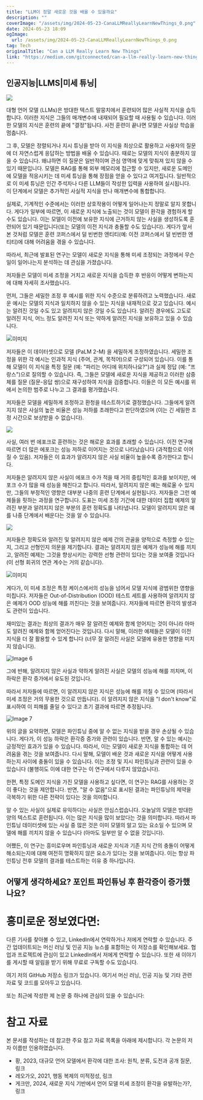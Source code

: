 ```yaml
---
title: "LLM이 정말 새로운 것을 배울 수 있을까요"
description: ""
coverImage: "/assets/img/2024-05-23-CanaLLMReallyLearnNewThings_0.png"
date: 2024-05-23 18:09
ogImage:
  url: /assets/img/2024-05-23-CanaLLMReallyLearnNewThings_0.png
tag: Tech
originalTitle: "Can a LLM Really Learn New Things"
link: "https://medium.com/gitconnected/can-a-llm-really-learn-new-things-d926b4502522"
---
```


## 인공지능|LLMS|미세 튜닝|

<img src="/assets/img/2024-05-23-CanaLLMReallyLearnNewThings_0.png" />

대형 언어 모델 (LLMs)은 방대한 텍스트 말뭉치에서 훈련되어 많은 사실적 지식을 습득합니다. 이러한 지식은 그들의 매개변수에 내재되어 필요할 때 사용될 수 있습니다. 이러한 모델의 지식은 훈련의 끝에 "결정"됩니다. 사전 훈련이 끝나면 모델은 사실상 학습을 멈춥니다.

그 후, 모델은 정렬되거나 지시 튜닝을 받아 이 지식을 최상으로 활용하고 사용자의 질문에 더 자연스럽게 응답하는 방법을 배울 수 있습니다. 때로는 모델의 지식이 충분하지 않을 수 있습니다. 왜냐하면 이 질문은 일반적이며 관심 영역에 맞게 맞춰져 있지 않을 수 있기 때문입니다. 모델은 RAG를 통해 외부 메모리에 접근할 수 있지만, 새로운 도메인에 모델을 적응시키는 데 미세 튜닝을 통해 장점을 얻을 수 있다고 여겨집니다. 일반적으로 이 미세 튜닝은 인간 주석자나 다른 LLM들이 작성한 입력을 사용하여 실시됩니다. 이 단계에서 모델은 추가적인 사실적 지식을 만나 매개변수에 통합합니다.

<div class="content-ad"></div>

실제로, 기계적인 수준에서는 이러한 상호작용이 어떻게 일어나는지 정말로 알지 못합니다. 게다가 일부에 따르면, 이 새로운 지식에 노출되는 것이 모델이 환각을 경험하게 할 수도 있습니다. 이는 모델이 이전에 보유한 지식에 근거하지 않는 사실을 생성하도록 훈련되어 있기 때문입니다(또는 모델의 이전 지식과 충돌할 수도 있습니다). 게다가 앞서 본 것처럼 모델은 훈련 코퍼스에서 덜 빈번한 엔티티(예: 이전 코퍼스에서 덜 빈번한 엔티티)에 대해 어려움을 겪을 수 있습니다.

따라서, 최근에 발표된 연구는 모델이 새로운 지식을 통해 미세 조정되는 과정에서 무슨 일이 일어나는지 분석하는 데 관심을 가졌습니다.

저자들은 모델이 미세 조정을 거치고 새로운 지식을 습득한 후 반응이 어떻게 변하는지에 대해 자세히 조사했습니다.

<div class="content-ad"></div>

먼저, 그들은 세밀한 조정 후 예시를 위한 지식 수준으로 분류하려고 노력했습니다. 새로운 예시는 모델의 지식과 일치하지 않을 수 있는 지식을 내재적으로 갖고 있습니다. 예시는 알려진 것일 수도 있고 알려지지 않은 것일 수도 있습니다. 알려진 경우에도 고도로 알려진 지식, 어느 정도 알려진 지식 또는 약하게 알려진 지식을 보유하고 있을 수 있습니다.

![이미지](/assets/img/2024-05-23-CanaLLMReallyLearnNewThings_2.png)

저자들은 이 데이터셋으로 모델 (PaLM 2-M) 을 세밀하게 조정하였습니다. 세밀한 조정을 위한 각 예시는 인과적 지식 (주어, 관계, 목적어)으로 구성되어 있습니다. 이를 통해 모델이 이 지식을 특정 질문 (예: "파리는 어디에 위치하나요?")과 실제 정답 (예: "프랑스")으로 질의할 수 있습니다. 즉, 그들은 모델에 새로운 지식을 제공하고 이러한 삼중체를 질문 (질문-응답 쌍)으로 재구성하여 지식을 검증합니다. 이들은 이 모든 예시를 위에서 논의한 범주로 나누고 그 결과를 평가했습니다.

저자들은 모델을 세밀하게 조정하고 환청을 테스트하기로 결정했습니다. 그들에게 알려지지 않은 사실의 높은 비율은 성능 저하를 초래한다고 판단하였으며 (이는 긴 세밀한 조정 시간으로 보상받을 수 없습니다).

<div class="content-ad"></div>

<img src="/assets/img/2024-05-23-CanaLLMReallyLearnNewThings_3.png" />

사실, 여러 번 에포크로 훈련하는 것은 해로운 효과를 초래할 수 있습니다. 이전 연구에 따르면 더 많은 에포크는 성능 저하로 이어지는 것으로 나타났습니다 (과적합으로 이어질 수 있음). 저자들은 이 효과가 알려지지 않은 사실 비율이 높을수록 증가한다고 합니다.

저자들은 알려지지 않은 사실이 에포크 수가 적을 때 거의 중립적인 효과를 보이지만, 에포크 수가 많을 때 성능을 해친다고 합니다. 따라서, 알려지지 않은 예는 해로울 수 있지만, 그들의 부정적인 영향은 대부분 나중의 훈련 단계에서 실현됩니다. 저자들은 그런 예제들을 핏하는 과정을 연구합니다. 도표는 미세 조정 기간에 대한 데이터 집합 예제의 알려진 부분과 알려지지 않은 부분의 훈련 정확도를 나타냅니다. 모델이 알려지지 않은 예를 나중 단계에서 배운다는 것을 알 수 있습니다.

<img src="/assets/img/2024-05-23-CanaLLMReallyLearnNewThings_4.png" />

<div class="content-ad"></div>

저자들은 정확도와 알려진 및 알려지지 않은 예제 간의 관골을 양적으로 측정할 수 있는지, 그리고 선형인지 의문을 제기합니다. 결과는 알려지지 않은 예제가 성능에 해를 끼치고, 알려진 예제는 그것을 향상시키는 강력한 선형 관련이 있다는 것을 보여줄 것입니다 (이 선형 회귀의 연관 계수는 거의 같습니다).

![이미지](/assets/img/2024-05-23-CanaLLMReallyLearnNewThings_5.png)

게다가, 이 미세 조정은 특정 케이스에서의 성능을 넘어서 모델 지식에 광범위한 영향을 미칩니다. 저자들은 Out-of-Distribution (OOD) 테스트 세트를 사용하여 알려지지 않은 예제가 OOD 성능에 해를 끼친다는 것을 보여줍니다. 저자들에 따르면 환각의 발생과도 관련이 있습니다.

재미있는 결과는 최상의 결과가 매우 잘 알려진 예제와 함께 얻어지는 것이 아니라 아마도 알려진 예제와 함께 얻어진다는 것입니다. 다시 말해, 이러한 예제들은 모델이 이전 지식을 더 잘 활용할 수 있게 합니다 (너무 잘 알려진 사실은 모델에 유용한 영향을 미치지 않습니다).

<div class="content-ad"></div>

![Image 6](/assets/img/2024-05-23-CanaLLMReallyLearnNewThings_6.png)

그에 반해, 알려지지 않은 사실과 약하게 알려진 사실은 모델의 성능에 해를 끼치며, 이 하락은 환각 증가에서 유도된 것입니다.

따라서 저자들에 따르면, 이 알려지지 않은 지식은 성능에 해를 끼칠 수 있으며 (따라서 미세 조정은 거의 무용한 것으로 만듭니다). 이 알려지지 않은 지식을 "I don't know"로 표시하여 이 피해를 줄일 수 있다고 초기 결과에 따르면 추정됩니다.

![Image 7](/assets/img/2024-05-23-CanaLLMReallyLearnNewThings_7.png)

<div class="content-ad"></div>

위의 글을 요약하면, 모델은 파인튜닝 중에 알 수 없는 지식을 받을 경우 손상될 수 있습니다. 게다가, 이 성능 하락은 환각증 증가와 관련이 있습니다. 반면, 알 수 있는 예시는 긍정적인 효과가 있을 수 있습니다. 따라서, 이는 모델이 새로운 지식을 통합하는 데 어려움을 겪는 것을 보여줍니다. 다시 말해, 모델이 배운 것과 새로운 지식을 어떻게 사용하는지 사이에 충돌이 있을 수 있습니다. 이는 조정 및 지시 파인튜닝과 관련이 있을 수 있습니다 (불행히도 이에 대한 연구는 이 연구에서 다루지 않았습니다).

한편, 특정 도메인 지식을 가진 모델을 사용하고 싶다면, 이 연구는 RAG를 사용하는 것이 좋다는 것을 제안합니다. 반면, "알 수 없음"으로 표시된 결과는 파인튜닝의 제약을 극복하기 위한 다른 전략이 있다는 것을 의미합니다.

알 수 있는 사실이 실제로 유익하다는 사실은 안심스럽습니다. 오늘날의 모델은 방대한 양의 텍스트로 훈련됩니다. 이는 많은 지식을 많이 보았다는 것을 의미합니다. 따라서 파인튜닝 데이터셋에 있는 사실 중 많은 것은 이미 모델의 알고 있는 요소일 수 있으며 모델에 해를 끼치지 않을 수 있습니다 (아마도 일부만 알 수 없을 것입니다).

어쨌든, 이 연구는 흥미로우며 파인튜닝과 새로운 지식과 기존 지식 간의 충돌이 어떻게 해소되는지에 대해 여전히 명확하지 않은 요소가 있다는 것을 보여줍니다. 이는 항상 파인튜닝 전후 모델의 결과를 테스트하는 이유 중 하나입니다.

<div class="content-ad"></div>

## 어떻게 생각하세요? 포인트 파인튜닝 후 환각증이 증가했나요?

# 흥미로운 정보였다면:

다른 기사를 찾아볼 수 있고, LinkedIn에서 연락하거나 저에게 연락할 수 있습니다. 주간 업데이트되는 머신 러닝 및 인공 지능 뉴스를 포함하는 이 저장소를 확인해보세요. 협업과 프로젝트에 관심이 있고 LinkedIn에서 저에게 연락할 수 있습니다. 또한 새 이야기를 게시할 때 알림을 받기 위해 무료로 구독할 수도 있습니다.

여기 저의 GitHub 저장소 링크가 있습니다. 여기서 머신 러닝, 인공 지능 및 기타 관련 자료 및 코드를 모아두고 있습니다.

<div class="content-ad"></div>

또는 최근에 작성한 제 논문 중 하나에 관심이 있을 수 있습니다:

# 참고 자료

본 문서를 작성하는 데 참고한 주요 참고 자료 목록을 아래에 제시합니다. 각 논문의 저자 이름만 인용하였습니다.

- 황, 2023, 대규모 언어 모델에서 환각에 대한 조사: 원칙, 분류, 도전과 공개 질문, 링크
- 레오가오, 2021, 행동 복제의 미적정성, 링크
- 게크만, 2024, 새로운 지식 기반에서 언어 모델 미세 조정이 환각을 유발하는가?, 링크
